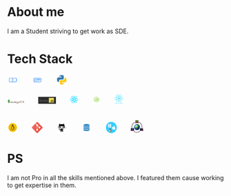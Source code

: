 # About me
  I am a Student striving to get work as SDE.
  
# Tech Stack
  <img src="logos/c-logo.png" alt="C" title="C" width="5%">&emsp;&emsp;
  <img src="logos/cpp-logo.png" alt="Cpp" title="Cpp" width="5%">&emsp;&emsp;
  <img src="logos/python.png" alt="Python" title="Python" width="5%">&emsp;&emsp;<br><br>
  <img src="logos/mongoDB-logo.png" alt="mongoDB" title="mongoDB" width="8%">&emsp;&emsp;
  <img src="logos/ExpressJS-logo.jpeg" alt="ExpressJS" title="ExpressJS" width="8%">&emsp;&emsp;
  <img src="logos/React-logo.png" alt="React" title="React" width="4%">&emsp;&emsp;
  <img src="logos/nodeJS-logo.png" alt="nodeJS" title="nodeJS" width="4%">&emsp;&emsp;
  <img src="logos/react-native-logo.png" alt="ReactNative" title="ReactNative" width="4%">&emsp;&emsp;<br><br><br>
  <img src="logos/linux-logo.png" alt="Linux" title="Linux" width="5%">&emsp;&emsp;
  <img src="logos/git-logo.png" alt="GIT" title="GIT" width="5%">&emsp;&emsp;
  <img src="logos/github-logo.png" alt="GitHub" title="GitHub" width="5%">&emsp;&emsp;
  <img src="logos/dbms-logo.png" alt="DBMS" title="DBMS" width="5%">&emsp;&emsp;
  <img src="logos/os-logo.png" alt="OS" title="Operating System" width="5%">&emsp;&emsp;
  <img src="logos/computer-network-logo.png" alt="CN" title="Computer Networks" width="6%">&emsp;&emsp;
  
# PS
  I am not Pro in all the skills mentioned above. I featured them cause working to get expertise in them.
  
  
 
